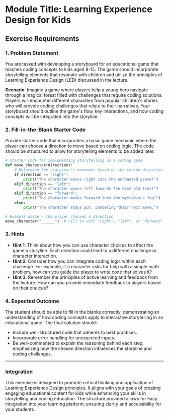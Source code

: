 # Module Title: Learning Experience Design for Kids

## Exercise Requirements

### 1. Problem Statement
You are tasked with developing a storyboard for an educational game that teaches coding concepts to kids aged 8-15. The game should incorporate storytelling elements that resonate with children and utilize the principles of Learning Experience Design (LED) discussed in the lecture. 

**Scenario**: Imagine a game where players help a young hero navigate through a magical forest filled with challenges that require coding solutions. Players will encounter different characters from popular children's stories who will provide coding challenges that relate to their narratives. Your storyboard should outline the game's flow, key interactions, and how coding concepts will be integrated into the storyline.

### 2. Fill-in-the-Blank Starter Code
Provide starter code that incorporates a basic game mechanic where the player can choose a direction to move based on coding logic. The code should be structured to allow for storytelling elements to be added later.

```python
# Starter code for implementing storytelling in a coding game
def move_character(direction):
    # Determine the character's movement based on the chosen direction
    if direction == "right":
        print("The character moves right into the enchanted grove!")
    elif direction == "left":
        print("The character moves left towards the wise old tree!")
    elif direction == "forward":
        print("The character moves forward into the mysterious fog!")
    else:
        print("The character stays put, pondering their next move.")

# Example usage - The player chooses a direction
move_character("______")  # Fill in with "right", "left", or "forward"
```

### 3. Hints
- **Hint 1**: Think about how you can use character choices to affect the game's storyline. Each direction could lead to a different challenge or character interaction.
- **Hint 2**: Consider how you can integrate coding logic within each challenge. For example, if a character asks for help with a simple math problem, how can you guide the player to write code that solves it?
- **Hint 3**: Remember the principles of active learning and feedback from the lecture. How can you provide immediate feedback to players based on their choices?

### 4. Expected Outcome
The student should be able to fill in the blanks correctly, demonstrating an understanding of how coding concepts apply to interactive storytelling in an educational game. The final solution should:
- Include well-structured code that adheres to best practices.
- Incorporate error handling for unexpected inputs.
- Be well-commented to explain the reasoning behind each step, emphasizing how the chosen direction influences the storyline and coding challenges.

---

### Integration
This exercise is designed to promote critical thinking and application of Learning Experience Design principles. It aligns with your goals of creating engaging educational content for kids while enhancing your skills in storytelling and coding education. The structure provided allows for easy integration into your learning platform, ensuring clarity and accessibility for your students.
